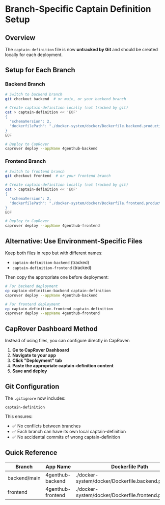 # Branch-Specific Captain Definition Setup

## Overview
The `captain-definition` file is now **untracked by Git** and should be created locally for each deployment.

## Setup for Each Branch

### Backend Branch
```bash
# Switch to backend branch
git checkout backend  # or main, or your backend branch

# Create captain-definition locally (not tracked by git)
cat > captain-definition << 'EOF'
{
  "schemaVersion": 2,
  "dockerfilePath": "./docker-system/docker/Dockerfile.backend.production"
}
EOF

# Deploy to CapRover
caprover deploy --appName 4genthub-backend
```

### Frontend Branch
```bash
# Switch to frontend branch
git checkout frontend  # or your frontend branch

# Create captain-definition locally (not tracked by git)
cat > captain-definition << 'EOF'
{
  "schemaVersion": 2,
  "dockerfilePath": "./docker-system/docker/Dockerfile.frontend.production"
}
EOF

# Deploy to CapRover
caprover deploy --appName 4genthub-frontend
```

## Alternative: Use Environment-Specific Files

Keep both files in repo but with different names:
- `captain-definition-backend` (tracked)
- `captain-definition-frontend` (tracked)

Then copy the appropriate one before deployment:

```bash
# For backend deployment
cp captain-definition-backend captain-definition
caprover deploy --appName 4genthub-backend

# For frontend deployment
cp captain-definition-frontend captain-definition
caprover deploy --appName 4genthub-frontend
```

## CapRover Dashboard Method

Instead of using files, you can configure directly in CapRover:

1. **Go to CapRover Dashboard**
2. **Navigate to your app**
3. **Click "Deployment" tab**
4. **Paste the appropriate captain-definition content**
5. **Save and deploy**

## Git Configuration

The `.gitignore` now includes:
```
captain-definition
```

This ensures:
- ✅ No conflicts between branches
- ✅ Each branch can have its own local captain-definition
- ✅ No accidental commits of wrong captain-definition

## Quick Reference

| Branch | App Name | Dockerfile Path |
|--------|----------|----------------|
| backend/main | 4genthub-backend | ./docker-system/docker/Dockerfile.backend.production |
| frontend | 4genthub-frontend | ./docker-system/docker/Dockerfile.frontend.production |
